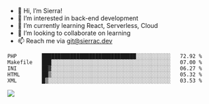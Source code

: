 - 👋 Hi, I’m Sierra!
- 👀 I’m interested in back-end development
- 🌱 I’m currently learning React, Serverless, Cloud
- 💞️ I’m looking to collaborate on learning
- 📫 Reach me via git@sierrac.dev

<!--START_SECTION:waka-->
```text
PHP        ██████████████████████████████░░░░░░░░░░░   72.92 % 
Makefile   ███░░░░░░░░░░░░░░░░░░░░░░░░░░░░░░░░░░░░░░   07.00 % 
INI        ██▓░░░░░░░░░░░░░░░░░░░░░░░░░░░░░░░░░░░░░░   06.27 % 
HTML       ██▒░░░░░░░░░░░░░░░░░░░░░░░░░░░░░░░░░░░░░░   05.32 % 
XML        █▒░░░░░░░░░░░░░░░░░░░░░░░░░░░░░░░░░░░░░░░   03.53 % 
```
<!--END_SECTION:waka-->


![](https://hit.yhype.me/github/profile?user_id=7351311)
